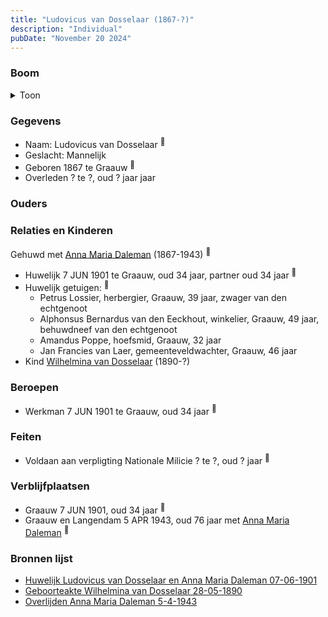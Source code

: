 ```yaml
---
title: "Ludovicus van Dosselaar (1867-?)"
description: "Individual"
pubDate: "November 20 2024"
---
```


### Boom
<details><summary>Toon</summary>

![test](https://www.plantuml.com/plantuml/svg/bP9RQm8n48NVyok6-j0dONMrNX1lLKjBBL9QIfzaTZDrWzb4agooYF-zgQwNXrBgMvYSC-URIVhMeN5PAfbT2hL2Wob462yNHcUAtskf3JY3olehKeubWXF4miII3cTALow7bDA8Z3sKh2D3skKhOXTTOudMmfO1m50RJkOj4V5IaRMTJef2TRiGiXrZjp3RHrd63fQRvuphjOWp2sjKCDBMaaGqDu0M7eEW6hRWrA8q3YVroT3dRBy4IRw3JZl2A9z7sZb9xIvKcdSDU328sUP2OvUPb7DKV1uR7n1f3-R5FUZzC1KW0wKGfcW4mWWbfQZE31M0qcGu3iVX7zdL1WnchzSXr0-MLYqyMdP7davxGvmBjV2o1ZozltXPKDapJO8WQ5QX9CKYSJb9gJUUw-Jy438XcGe_p-yxhGN_cgS9qy6ddwSLNBdIujtAvOAK5Kiy5ue9oWKEOtrIt7_KRm00)
</details>

### Gegevens
- Naam: Ludovicus van Dosselaar <sup><a href="../s00397/" style="text-decoration:none" title="Huwelijk Ludovicus van Dosselaar en Anna Maria Daleman 07-06-1901">:link:</a></sup>
- Geslacht: Mannelijk
- Geboren 1867 te Graauw <sup><a href="../s00397/" style="text-decoration:none" title="Huwelijk Ludovicus van Dosselaar en Anna Maria Daleman 07-06-1901">:link:</a></sup>
- Overleden ? te ?, oud ? jaar jaar 

### Ouders

### Relaties en Kinderen

Gehuwd met [Anna Maria Daleman](../i00231/) (1867-1943) <sup><a href="../s00397/" style="text-decoration:none" title="Huwelijk Ludovicus van Dosselaar en Anna Maria Daleman 07-06-1901">:link:</a></sup>
- Huwelijk 7 JUN 1901 te Graauw, oud 34 jaar, partner oud 34 jaar <sup><a href="../s00397/" style="text-decoration:none" title="Huwelijk Ludovicus van Dosselaar en Anna Maria Daleman 07-06-1901">:link:</a></sup>
- Huwelijk getuigen:  <sup><a href="../s00397/" style="text-decoration:none" title="Huwelijk Ludovicus van Dosselaar en Anna Maria Daleman 07-06-1901">:link:</a></sup>
  - Petrus Lossier, herbergier, Graauw, 39 jaar, zwager van den echtgenoot
  - Alphonsus Bernardus van den Eeckhout, winkelier, Graauw, 49 jaar, behuwdneef van den echtgenoot
  - Amandus Poppe, hoefsmid, Graauw, 32 jaar
  - Jan Francies van Laer, gemeenteveldwachter, Graauw, 46 jaar
- Kind [Wilhelmina van Dosselaar](../i00240/) (1890-?)

### Beroepen
- Werkman 7 JUN 1901 te Graauw, oud 34 jaar <sup><a href="../s00397/" style="text-decoration:none" title="Huwelijk Ludovicus van Dosselaar en Anna Maria Daleman 07-06-1901">:link:</a></sup>

### Feiten
- Voldaan aan verpligting Nationale Milicie ? te ?, oud ? jaar <sup><a href="../s00397/" style="text-decoration:none" title="Huwelijk Ludovicus van Dosselaar en Anna Maria Daleman 07-06-1901">:link:</a></sup>

### Verblijfplaatsen
- Graauw  7 JUN 1901, oud 34 jaar  <sup><a href="../s00397/" style="text-decoration:none" title="Huwelijk Ludovicus van Dosselaar en Anna Maria Daleman 07-06-1901">:link:</a></sup>
- Graauw en Langendam  5 APR 1943, oud 76 jaar met [Anna Maria Daleman](../i00231/) <sup><a href="../s00404/" style="text-decoration:none" title="Overlijden Anna Maria Daleman 5-4-1943">:link:</a></sup>

### Bronnen lijst
- [Huwelijk Ludovicus van Dosselaar en Anna Maria Daleman 07-06-1901](../s00397/)
- [Geboorteakte Wilhelmina van Dosselaar 28-05-1890](../s00398/)
- [Overlijden Anna Maria Daleman 5-4-1943](../s00404/)